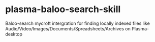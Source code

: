 # plasma-baloo-search-skill
Baloo-search mycroft intergration for finding locally indexed files like Audio/Video/Images/Documents/Spreadsheets/Archives on Plasma-desktop
